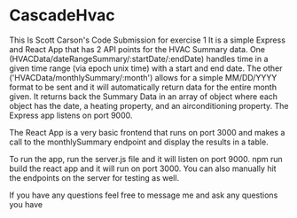 # CascadeHvac

This Is Scott Carson's Code Submission for exercise 1
It is a simple Express and React App that has 2 API points for the HVAC Summary data. One (HVACData/dateRangeSummary/:startDate/:endDate) handles time in a given time range (via epoch unix time) with a start and end date. The other ('HVACData/monthlySummary/:month') allows for a simple MM/DD/YYYY format to be sent and it will automatically return data for the entire month given. It returns back the Summary Data in an array of object where each object has the date, a heating property, and an airconditioning property. The Express app listens on port 9000.

The React App is a very basic frontend that runs on port 3000 and makes a call to the monthlySummary endpoint and display the results in a table.

To run the app, run the server.js file and it will listen on port 9000. npm run build the react app and it will run on port 3000. You can also manually hit the endpoints on the server for testing as well.

If you have any questions feel free to message me and ask any questions you have
